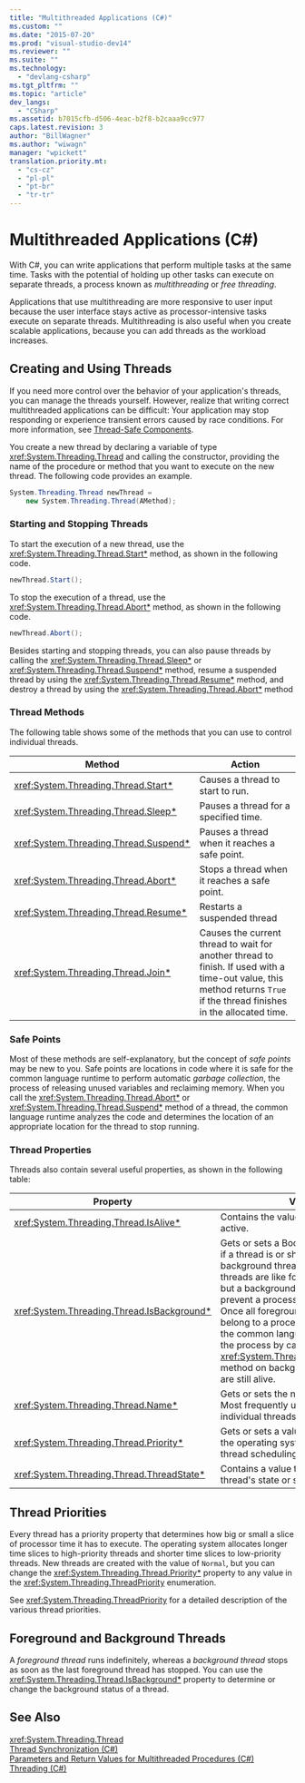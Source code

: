 ```yaml
---
title: "Multithreaded Applications (C#)"
ms.custom: ""
ms.date: "2015-07-20"
ms.prod: "visual-studio-dev14"
ms.reviewer: ""
ms.suite: ""
ms.technology: 
  - "devlang-csharp"
ms.tgt_pltfrm: ""
ms.topic: "article"
dev_langs: 
  - "CSharp"
ms.assetid: b7015cfb-d506-4eac-b2f8-b2caaa9cc977
caps.latest.revision: 3
author: "BillWagner"
ms.author: "wiwagn"
manager: "wpickett"
translation.priority.mt: 
  - "cs-cz"
  - "pl-pl"
  - "pt-br"
  - "tr-tr"
---
```

# Multithreaded Applications (C#)
With C#, you can write applications that perform multiple tasks at the same time. Tasks with the potential of holding up other tasks can execute on separate threads, a process known as *multithreading* or *free threading*.  
  
 Applications that use multithreading are more responsive to user input because the user interface stays active as processor-intensive tasks execute on separate threads. Multithreading is also useful when you create scalable applications, because you can add threads as the workload increases.  
  
## Creating and Using Threads  
 If you need more control over the behavior of your application's threads, you can manage the threads yourself. However, realize that writing correct multithreaded applications can be difficult: Your application may stop responding or experience transient errors caused by race conditions. For more information, see [Thread-Safe Components](../Topic/Thread-Safe%20Components.md).  
  
 You create a new thread by declaring a variable of type <xref:System.Threading.Thread> and calling the constructor, providing the name of the procedure or method that you want to execute on the new thread. The following code provides an example.  
  
```c#  
System.Threading.Thread newThread =  
    new System.Threading.Thread(AMethod);  
```  
  
### Starting and Stopping Threads  
 To start the execution of a new thread, use the <xref:System.Threading.Thread.Start*> method, as shown in the following code.  
  
```c#  
newThread.Start();  
```  
  
 To stop the execution of a thread, use the <xref:System.Threading.Thread.Abort*> method, as shown in the following code.  
  
```c#  
newThread.Abort();  
```  
  
 Besides starting and stopping threads, you can also pause threads by calling the <xref:System.Threading.Thread.Sleep*> or <xref:System.Threading.Thread.Suspend*> method, resume a suspended thread by using the <xref:System.Threading.Thread.Resume*> method, and destroy a thread by using the <xref:System.Threading.Thread.Abort*> method  
  
### Thread Methods  
 The following table shows some of the methods that you can use to control individual threads.  
  
|Method|Action|  
|------------|------------|  
|<xref:System.Threading.Thread.Start*>|Causes a thread to start to run.|  
|<xref:System.Threading.Thread.Sleep*>|Pauses a thread for a specified time.|  
|<xref:System.Threading.Thread.Suspend*>|Pauses a thread when it reaches a safe point.|  
|<xref:System.Threading.Thread.Abort*>|Stops a thread when it reaches a safe point.|  
|<xref:System.Threading.Thread.Resume*>|Restarts a suspended thread|  
|<xref:System.Threading.Thread.Join*>|Causes the current thread to wait for another thread to finish. If used with a time-out value, this method returns `True` if the thread finishes in the allocated time.|  
  
### Safe Points  
 Most of these methods are self-explanatory, but the concept of *safe points* may be new to you. Safe points are locations in code where it is safe for the common language runtime to perform automatic *garbage collection*, the process of releasing unused variables and reclaiming memory. When you call the <xref:System.Threading.Thread.Abort*> or <xref:System.Threading.Thread.Suspend*> method of a thread, the common language runtime analyzes the code and determines the location of an appropriate location for the thread to stop running.  
  
### Thread Properties  
 Threads also contain several useful properties, as shown in the following table:  
  
|Property|Value|  
|--------------|-----------|  
|<xref:System.Threading.Thread.IsAlive*>|Contains the value `True` if a thread is active.|  
|<xref:System.Threading.Thread.IsBackground*>|Gets or sets a Boolean that indicates if a thread is or should be a background thread. Background threads are like foreground threads, but a background thread does not prevent a process from stopping. Once all foreground threads that belong to a process have stopped, the common language runtime ends the process by calling the <xref:System.Threading.Thread.Abort*> method on background threads that are still alive.|  
|<xref:System.Threading.Thread.Name*>|Gets or sets the name of a thread. Most frequently used to discover individual threads when you debug.|  
|<xref:System.Threading.Thread.Priority*>|Gets or sets a value that is used by the operating system to prioritize thread scheduling.|  
|<xref:System.Threading.Thread.ThreadState*>|Contains a value that describes a thread's state or states.|  
  
## Thread Priorities  
 Every thread has a priority property that determines how big or small a slice of processor time it has to execute. The operating system allocates longer time slices to high-priority threads and shorter time slices to low-priority threads. New threads are created with the value of `Normal`, but you can change the <xref:System.Threading.Thread.Priority*> property to any value in the <xref:System.Threading.ThreadPriority> enumeration.  
  
 See <xref:System.Threading.ThreadPriority> for a detailed description of the various thread priorities.  
  
## Foreground and Background Threads  
 A *foreground thread* runs indefinitely, whereas a *background thread* stops as soon as the last foreground thread has stopped. You can use the <xref:System.Threading.Thread.IsBackground*> property to determine or change the background status of a thread.  
  
## See Also  
 <xref:System.Threading.Thread>   
 [Thread Synchronization (C#)](../../../../csharp\programming-guide\concepts\threading/thread-synchronization.md)   
 [Parameters and Return Values for Multithreaded Procedures (C#)](../../../../csharp\programming-guide\concepts\threading/parameters-and-return-values-for-multithreaded-procedures.md)   
 [Threading (C#)](../../../../csharp\programming-guide\concepts\threading/index.md)